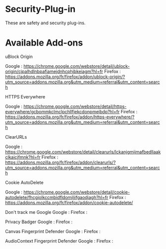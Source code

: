 # Security-Plug-in
These are safety and security plug-ins.

# Available Add-ons
uBlock Origin

Google : https://chrome.google.com/webstore/detail/ublock-origin/cjpalhdlnbpafiamejdnhcphjbkeiagm?hl=fr
Firefox : https://addons.mozilla.org/fr/firefox/addon/ublock-origin/?utm_source=addons.mozilla.org&utm_medium=referral&utm_content=search

HTTPS Everywhere

Google : https://chrome.google.com/webstore/detail/https-everywhere/gcbommkclmclpchllfjekcdonpmejbdp?hl=fr
Firefox : https://addons.mozilla.org/fr/firefox/addon/https-everywhere/?utm_source=addons.mozilla.org&utm_medium=referral&utm_content=search

ClearURLs

Google : https://chrome.google.com/webstore/detail/clearurls/lckanjgmijmafbedllaakclkaicjfmnk?hl=fr
Firefox : https://addons.mozilla.org/fr/firefox/addon/clearurls/?utm_source=addons.mozilla.org&utm_medium=referral&utm_content=search

Cookie AutoDelete

Google : https://chrome.google.com/webstore/detail/cookie-autodelete/fhcgjolkccmbidfldomjliifgaodjagh?hl=fr
Firefox : https://addons.mozilla.org/fr/firefox/addon/cookie-autodelete/

Don't track me Google
Google :
Firefox :

Privacy Badger
Google :
Firefox :

Canvas Fingerprint Defender
Google :
Firefox :

AudioContext Fingerprint Defender
Google :
Firefox :
